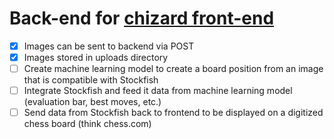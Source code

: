 # Back-end for [chizard front-end](https://github.com/AidanFoushee/chizard_chess_app)
- [x] Images can be sent to backend via POST
- [x] Images stored in uploads directory
- [ ] Create machine learning model to create a board position from an image that is compatible with Stockfish
- [ ] Integrate Stockfish and feed it data from machine learning model (evaluation bar, best moves, etc.)
- [ ] Send data from Stockfish back to frontend to be displayed on a digitized chess board (think chess.com)
